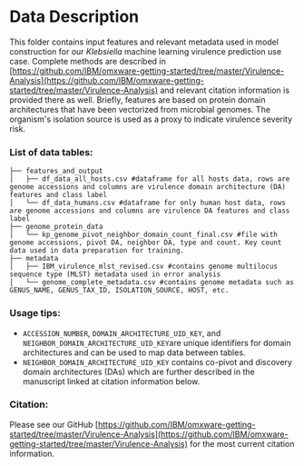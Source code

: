 # Data Description

This folder contains input features and relevant metadata used in model construction for our *Klebsiella* machine learning virulence prediction use case. Complete methods are described in [https://github.com/IBM/omxware-getting-started/tree/master/Virulence-Analysis](https://github.com/IBM/omxware-getting-started/tree/master/Virulence-Analysis) and relevant citation information is provided there as well. Briefly, features are based on protein domain architectures that have been vectorized from microbial genomes. The organism's isolation source is used as a proxy to indicate virulence severity risk.

### List of data tables:
```
├── features_and_output
│   ├── df_data_all_hosts.csv #dataframe for all hosts data, rows are genome accessions and columns are virulence domain architecture (DA) features and class label
│   └── df_data_humans.csv #dataframe for only human host data, rows are genome accessions and columns are virulence DA features and class label
├── genome_protein_data
│   └── kp_genome_pivot_neighbor_domain_count_final.csv #file with genome accessions, pivot DA, neighbor DA, type and count. Key count data used in data preparation for training.
├── metadata
│   ├── IBM_virulence_mlst_revised.csv #contains genome multilocus sequence type (MLST) metadata used in error analysis
│   └── genome_complete_metadata.csv #contains genome metadata such as GENUS_NAME, GENUS_TAX_ID, ISOLATION_SOURCE, HOST, etc.
```

### Usage tips:  

- `ACCESSION_NUMBER`, `DOMAIN_ARCHITECTURE_UID_KEY`, and `NEIGHBOR_DOMAIN_ARCHITECTURE_UID_KEY`are  unique identifiers for domain architectures and can be used to map data between tables. 
- `NEIGHBOR_DOMAIN_ARCHITECTURE_UID_KEY` contains co-pivot and discovery domain architectures (DAs) which are further described in the manuscript linked at citation information below.


### Citation:
Please see our GitHub [https://github.com/IBM/omxware-getting-started/tree/master/Virulence-Analysis](https://github.com/IBM/omxware-getting-started/tree/master/Virulence-Analysis) for the most current citation information.
